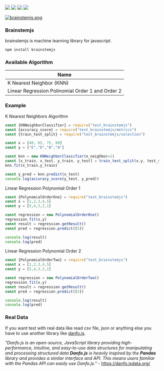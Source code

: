 
![](https://img.shields.io/badge/version-0.0.1-red.svg) ![](https://img.shields.io/badge/licence-MIT-green.svg) ![](https://img.shields.io/badge/maintener-github.com/rizki4106-blue.svg) ![](https://img.shields.io/badge/status-BETA-dfd3d3.svg)


[![brainstemjs.png](https://i.postimg.cc/wjQmM336/brainstemjs.png)](https://postimg.cc/cv6H5xQj)

### Brainstemjs
brainstemjs is machine learning library for javascript.

```bash
npm install brainstemjs
```

### Available Algorithm
| Name |
|------|
|K Nearest Neighbor (KNN)|
|Linear Regression Polinomial Order 1 and Order 2|

### Example
K Nearest Neighbors Algorithm
```javascript
const {KNNeighborClassifier} = require("test_brainstemjs")
const {accuracy_score} = require("test_brainstemjs/metrics")
const {train_test_split} = require("test_brainstemjs/selection")

const x = [40, 65, 75, 80]
const y = ["E","D","B","A"]

const knn = new KNNeighborClassifier(n_neighbor=1)
const [x_train, x_test, y_train, y_test] = train_test_split(x,y, test_size=0.3)
knn.fit(x_train,y_train)

const y_pred = knn.predict(x_test)
console.log(accuracy_score(y_test, y_pred))
```
Linear Regression Polynomial Order 1

```javascript
const {PolynomialOrderOne} = require("test_brainstemjs")
const x = [1,2,3,4,5]
const y = [5,4,3,2,1]

const regression = new PolynomialOrderOne()
regression.fit(x,y)
const result = regression.getResult()
const pred = regression.predict([5])

console.log(result)
console.log(pred)
```
Linear Regression Polynomial Order 2

```javascript
const {PolynomialOrderTwo} = require("test_brainstemjs")
const x = [1,2,3,4,5]
const y = [5,4,3,2,1]

const regression = new PolynomialOrderTwo()
regression.fit(x,y)
const result = regression.getResult()
const pred = regression.predict([5])

console.log(result)
console.log(pred)
```

### Real Data

If you want test with real data like read csv file, json or anything else you have to use another library like [danfo.js](https://danfo.jsdata.org/).

*"Danfo.js is an open-source, JavaScript library providing high-performance, intuitive, and easy-to-use data structures for manipulating and processing structured data **Danfo.js** is heavily inspired by the **Pandas** library and provides a similar interface and API. This means users familiar with the Pandas API can easily use Danfo.js."* - https://danfo.jsdata.org/